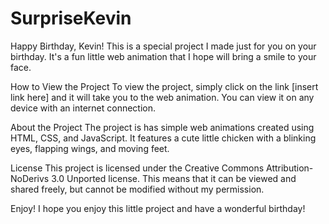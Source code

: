 # SurpriseKevin
Happy Birthday, Kevin!
This is a special project I made just for you on your birthday. It's a fun little web animation that I hope will bring a smile to your face.

How to View the Project
To view the project, simply click on the link [insert link here] and it will take you to the web animation. You can view it on any device with an internet connection.

About the Project
The project is has simple web animations created using HTML, CSS, and JavaScript. It features a cute little chicken with a blinking eyes, flapping wings, and moving feet.

License
This project is licensed under the Creative Commons Attribution-NoDerivs 3.0 Unported license. This means that it can be viewed and shared freely, but cannot be modified without my permission.

Enjoy!
I hope you enjoy this little project and have a wonderful birthday!
